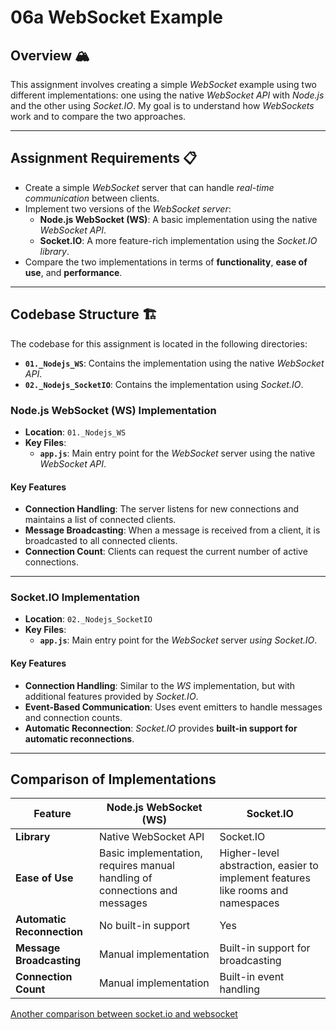 # 06a WebSocket Example

## Overview 🏔️

This assignment involves creating a simple _WebSocket_ example using two different implementations: one using the native _WebSocket API_ with _Node.js_ and the other using _Socket.IO_. My goal is to understand how _WebSockets_ work and to compare the two approaches.

---

## Assignment Requirements 📋

- Create a simple _WebSocket_ server that can handle _real-time communication_ between clients.
- Implement two versions of the _WebSocket server_:
  - **Node.js WebSocket (WS)**: A basic implementation using the native _WebSocket API_.
  - **Socket.IO**: A more feature-rich implementation using the _Socket.IO library_.
- Compare the two implementations in terms of **functionality**, **ease of use**, and **performance**.

---

## Codebase Structure 🏗️

The codebase for this assignment is located in the following directories:

- **`01._Nodejs_WS`**: Contains the implementation using the native _WebSocket API_.
- **`02._Nodejs_SocketIO`**: Contains the implementation using _Socket.IO_.

### Node.js WebSocket (WS) Implementation

- **Location**: `01._Nodejs_WS`
- **Key Files**:
  - **`app.js`**: Main entry point for the _WebSocket_ server using the native _WebSocket API_.

#### Key Features

- **Connection Handling**: The server listens for new connections and maintains a list of connected clients.
- **Message Broadcasting**: When a message is received from a client, it is broadcasted to all connected clients.
- **Connection Count**: Clients can request the current number of active connections.

---

### Socket.IO Implementation

- **Location**: `02._Nodejs_SocketIO`
- **Key Files**:
  - **`app.js`**: Main entry point for the _WebSocket_ server _using Socket.IO_.

#### Key Features

- **Connection Handling**: Similar to the _WS_ implementation, but with additional features provided by _Socket.IO_.
- **Event-Based Communication**: Uses event emitters to handle messages and connection counts.
- **Automatic Reconnection**: _Socket.IO_ provides **built-in support for automatic reconnections**.

---

## Comparison of Implementations

| Feature                    | Node.js WebSocket (WS)                                                     | Socket.IO                                                                        |
| -------------------------- | -------------------------------------------------------------------------- | -------------------------------------------------------------------------------- |
| **Library**                | Native WebSocket API                                                       | Socket.IO                                                                        |
| **Ease of Use**            | Basic implementation, requires manual handling of connections and messages | Higher-level abstraction, easier to implement features like rooms and namespaces |
| **Automatic Reconnection** | No built-in support                                                        | Yes                                                                              |
| **Message Broadcasting**   | Manual implementation                                                      | Built-in support for broadcasting                                                |
| **Connection Count**       | Manual implementation                                                      | Built-in event handling                                                          |

[Another comparison between socket.io and websocket](https://ably.com/topic/socketio-vs-websocket)